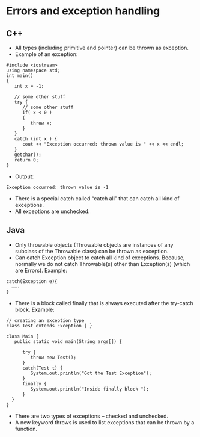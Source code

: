 # Errors and exception handling
## C++
* All types (including primitive and pointer) can be thrown as exception.
* Example of an exception:
~~~~
#include <iostream>
using namespace std;
int main() 
{
   int x = -1; 
 
   // some other stuff   
   try {
      // some other stuff 
      if( x < 0 )
      {
         throw x;
      }   
   }
   catch (int x ) {
      cout << "Exception occurred: thrown value is " << x << endl;
   }
   getchar();
   return 0;
}
~~~~
* Output:
~~~~
Exception occurred: thrown value is -1
~~~~
* There is a special catch called “catch all” that can catch all kind of exceptions.
* All exceptions are unchecked.
## Java
* Only throwable objects (Throwable objects are instances of any subclass of the Throwable class) can be thrown as exception.
* Can catch Exception object to catch all kind of exceptions. Because, normally we do not catch Throwable(s) other than Exception(s) (which are Errors). Example:
~~~~
catch(Exception e){
  …….
}
~~~~
* There is a block called finally that is always executed after the try-catch block. Example:
~~~~
// creating an exception type
class Test extends Exception { }
 
class Main {
   public static void main(String args[]) {
 
      try {
         throw new Test();
      }
      catch(Test t) {
         System.out.println("Got the Test Exception");
      }
      finally {
         System.out.println("Inside finally block ");
      }
  }
}
~~~~
* There are two types of exceptions – checked and unchecked.
* A new keyword throws is used to list exceptions that can be thrown by a function.
